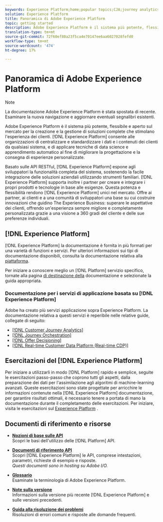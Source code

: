 ```yaml
---
keywords: Experience Platform;home;popular topics;CJA;journey analytics;customer journey analytics;campaign orchestration;orchestration;customer journey;journey;journey orchestration;capability;region
solution: Experience Platform
title: Panoramica di Adobe Experience Platform
topic: getting started
description: Adobe Experience Platform è il sistema più potente, flessibile e aperto sul mercato per la creazione e la gestione di soluzioni complete che stimolano l'esperienza dei clienti. Experience Platform consente alle organizzazioni di centralizzare e standardizzare i dati e i contenuti dei clienti da qualsiasi sistema, e di applicare tecniche di data science e apprendimento automatico al fine di migliorare la progettazione e la consegna di esperienze personalizzate.
translation-type: tm+mt
source-git-commit: 72f60ef80a23f5ca4e70147ee6aa6027028fefd0
workflow-type: tm+mt
source-wordcount: '474'
ht-degree: 17%

---
```



# Panoramica di Adobe Experience Platform

>[!NOTE]
>
>La documentazione Adobe Experience Platform è stata spostata di recente. Esaminare la nuova navigazione e aggiornare eventuali segnalibri esistenti.

Adobe Experience Platform è il sistema più potente, flessibile e aperto sul mercato per la creazione e la gestione di soluzioni complete che stimolano l&#39;esperienza dei clienti. [!DNL Experience Platform] consente alle organizzazioni di centralizzare e standardizzare i dati e i contenuti dei clienti da qualsiasi sistema, e di applicare tecniche di data science e apprendimento automatico al fine di migliorare la progettazione e la consegna di esperienze personalizzate.

Basato sulle API RESTful, [!DNL Experience Platform] espone agli sviluppatori la funzionalità completa del sistema, sostenendo la facile integrazione delle soluzioni aziendali utilizzando strumenti familiari. [!DNL Experience Platform] supporta inoltre i partner per creare e integrare i propri prodotti e tecnologie in base alle esigenze. Questa potenza e flessibilità rendono [!DNL Experience Platform] unici nel mercato. Offre ai partner, ai clienti e a una comunità di sviluppatori una base su cui costruire innovazioni che guidino The Experience Business: superare le aspettative dei clienti, offrendo un&#39;esperienza sempre migliore e completamente personalizzata grazie a una visione a 360 gradi del cliente e delle sue preferenze individuali.

## [!DNL Experience Platform] 

[!DNL Experience Platform] la documentazione è fornita in più formati per una varietà di funzioni e servizi. Per ulteriori informazioni sui tipi di documentazione disponibili, consulta la documentazione relativa alla [piattaforma](documentation/overview.md).

Per iniziare a conoscere meglio un [!DNL Platform] servizio specifico, tornate alla pagina [di destinazione della](https://experienceleague.adobe.com/docs/experience-platform.html) documentazione e selezionate la guida appropriata.

### Documentazione per i servizi di applicazione basata su [!DNL Experience Platform]

 Adobe ha creato più servizi applicazione sopra  Experience Platform. La documentazione relativa a questi servizi è reperibile nelle relative guide, collegate di seguito:

* [[!DNL Customer Journey Analytics]](https://docs.adobe.com/content/help/it-IT/analytics-platform/using/cja-landing.html)
* [[!DNL Journey Orchestration]](https://docs.adobe.com/content/help/it-IT/journeys/using/journey-orchestration-home.html)
* [[!DNL Offer Decisioning]](https://experienceleague.adobe.com/docs/offer-decisioning.html)
* [[!DNL Real-time Customer Data Platform (Real-time CDP)]](../rtcdp/overview.md)

## Esercitazioni del [!DNL Experience Platform]

Per iniziare a utilizzarli in modo [!DNL Platform] rapido e semplice, seguite le esercitazioni passo-passo che coprono tutti gli aspetti, dalla preparazione dei dati per l&#39;assimilazione agli algoritmi di machine-learning avanzati. Queste esercitazioni sono state progettate per arricchire le informazioni contenute nella [!DNL Experience Platform] documentazione, per garantire risultati ottimali, è necessario tenere a portata di mano la documentazione durante il completamento delle esercitazioni. Per iniziare, visita le esercitazioni sul [Experience Platform](https://experienceleague.adobe.com/docs/platform-learn/tutorials/overview.html) .

## Documenti di riferimento e risorse

* [**Nozioni di base sulle API**](api-fundamentals.md)\
   Scopri le basi dell&#39;utilizzo delle [!DNL Platform] API.

* [**Documenti di riferimento API**](https://www.adobe.com/go/platform-api-reference-en)\
   Scopri [!DNL Experience Platform] le API, comprese intestazioni, parametri, richieste di esempio e risposte.<br/>*Questi documenti sono in hosting su  Adobe I/O.*

* [**Glossario**](glossary.md)\
   Esaminate la terminologia di Adobe Experience Platform.

* [**Note sulla versione**](https://www.adobe.com/go/platform-release-notes.en)\
   Informazioni sulla versione più recente [!DNL Experience Platform] e sulle versioni precedenti.

* [**Guida alla risoluzione dei problemi**](troubleshooting.md)\
   Risoluzioni di errori comuni e risposte alle domande frequenti.